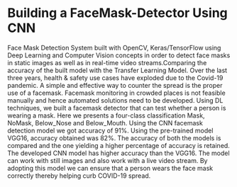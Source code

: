 # Building a FaceMask-Detector Using CNN

Face Mask Detection System built with OpenCV, Keras/TensorFlow using Deep Learning and Computer Vision concepts in order to detect face masks in static images as well as in real-time video streams.Comparing the accuracy of the built model with the Transfer Learning Model.
Over the last three years, health & safety use cases have exploded due to the Covid-19 pandemic. A simple and effective way to counter the spread is the proper use of a facemask. Facemask monitoring in crowded places is not feasible manually and hence automated solutions need to be developed. Using DL techniques, we built a facemask detector that can test whether a person is wearing a mask.
Here we presents a four-class classification Mask, NoMask, Below_Nose and Below_Mouth. Using the CNN facemask detection model we got accuracy of 91%. Using the pre-trained model VGG16, accuracy obtained was 82%. The accuracy of both the models is compared and the one yielding a higher percentage of accuracy is retained. The
developed CNN model has higher accuracy than the VGG16. The model can work with still images and also work with a live video stream. By adopting this model we
can ensure that a person wears the face mask correctly thereby helping curb COVID-19 spread.
